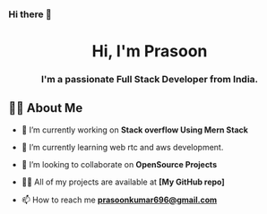 ### Hi there 👋
<h1 align="center">Hi, I'm Prasoon</h1>
<h3 align="center">I'm a passionate Full Stack Developer from India.</h3>


## 🙋‍♂️ About Me

- 🔭 I’m currently working on **Stack overflow Using Mern Stack**

- 🌱 I’m currently learning web rtc and aws development.

- 👯 I’m looking to collaborate on **OpenSource Projects**

- 👨‍💻 All of my projects are available at **[My GitHub repo]**

- 📫 How to reach me **prasoonkumar696@gmail.com**
